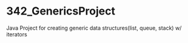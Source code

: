 # 342_GenericsProject
Java Project for creating generic data structures(list, queue, stack) w/ iterators
